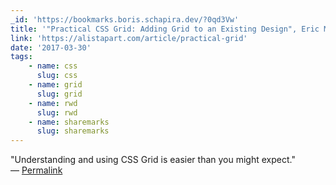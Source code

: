 ```yaml
---
_id: 'https://bookmarks.boris.schapira.dev/?0qd3Vw'
title: '"Practical CSS Grid: Adding Grid to an Existing Design", Eric Meyer'
link: 'https://alistapart.com/article/practical-grid'
date: '2017-03-30'
tags:
    - name: css
      slug: css
    - name: grid
      slug: grid
    - name: rwd
      slug: rwd
    - name: sharemarks
      slug: sharemarks
---
```


&quot;Understanding and using CSS Grid is easier than you might expect.&quot;
<br>&#8212;
<a href="https://bookmarks.boris.schapira.dev/?0qd3Vw" title="Permalink">Permalink</a>

